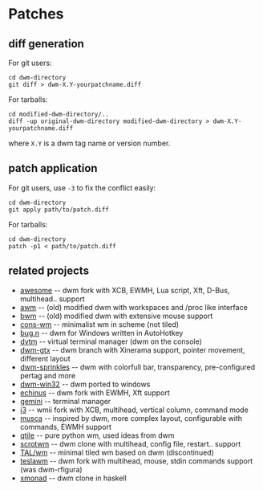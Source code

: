 Patches
=======

diff generation
---------------
For git users:

    cd dwm-directory
    git diff > dwm-X.Y-yourpatchname.diff

For tarballs:

    cd modified-dwm-directory/..
    diff -up original-dwm-directory modified-dwm-directory > dwm-X.Y-yourpatchname.diff

where `X.Y` is a dwm tag name or version number.

patch application
-----------------
For git users, use `-3` to fix the conflict easily:

    cd dwm-directory
    git apply path/to/patch.diff

For tarballs:

    cd dwm-directory
    patch -p1 < path/to/patch.diff


related projects
----------------
* [awesome](http://awesome.naquadah.org/) -- dwm fork with XCB, EWMH, Lua script, Xft, D-Bus, multihead.. support
* [awm](http://www.freaknet.org/alpt/src/alpt-wm/readme) -- (old) modified dwm with workspaces and /proc like interface
* [bwm](http://lists.suckless.org/dwm/0708/3085.html) -- (old) modified dwm with extensive mouse support
* [cons-wm](http://github.com/dharmatech/psilab/tree/master/cons-wm) -- minimalist wm in scheme (not tiled)
* [bug.n](https://github.com/fuhsjr00/bug.n) -- dwm for Windows written in AutoHotkey
* [dvtm](http://www.brain-dump.org/projects/dvtm/) -- virtual terminal manager (dwm on the console)
* [dwm-gtx](http://s01.de/~gottox/index.cgi/proj_dwm) -- dwm branch with Xinerama support, pointer movement, different layout
* [dwm-sprinkles](http://0mark.unserver.de/dwm-sprinkles/) -- dwm with colorfull bar, transparency, pre-configured pertag and more
* [dwm-win32](http://www.brain-dump.org/projects/dwm-win32/) -- dwm ported to windows
* [echinus](http://www.rootshell.be/~polachok/code/) -- dwm fork with EWMH, Xft support
* [gemini](http://gemini.digitalmediaplanet.net) -- terminal manager
* [i3](http://i3.zekjur.net/) -- wmii fork with XCB, multihead, vertical column, command mode
* [musca](http://aerosuidae.net/musca.html) -- inspired by dwm, more complex layout, configurable with commands, EWMH support
* [qtile](http://www.qtile.org/) -- pure python wm, used ideas from dwm
* [scrotwm](http://www.peereboom.us/scrotwm/html/scrotwm.html) -- dwm clone with multihead, config file, restart.. support
* [TAL/wm](http://talwm.sourceforge.net/) -- minimal tiled wm based on dwm (discontinued)
* [teslawm](http://teslawm.org/) -- dwm fork with multihead, mouse, stdin commands support (was dwm-rfigura)
* [xmonad](http://www.xmonad.org/) -- dwm clone in haskell
